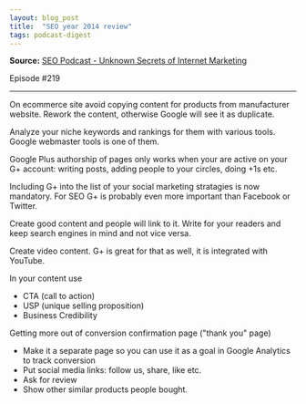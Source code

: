 ```yaml
---
layout: blog_post
title:  "SEO year 2014 review"
tags: podcast-digest
---
```


**Source:** [SEO Podcast - Unknown Secrets of Internet Marketing](http://www.e-webstyle.com)

Episode #219

---

On ecommerce site avoid copying content for products from manufacturer website. Rework the content, otherwise Google will see it as duplicate.

Analyze your niche keywords and rankings for them with various tools. Google webmaster tools is one of them.

Google Plus authorship of pages only works when your are active on your G+ account: writing posts, adding people to your circles, doing +1s etc.

Including G+ into the list of your social marketing stratagies is now mandatory. For SEO G+ is probably even more important than Facebook or Twitter.

Create good content and people will link to it. Write for your readers and keep search engines in mind and not vice versa.

Create video content. G+ is great for that as well, it is integrated with YouTube.

In your content use

* CTA (call to action)
* USP (unique selling proposition)
* Business Credibility

Getting more out of conversion confirmation page ("thank you" page)

* Make it a separate page so you can use it as a goal in Google Analytics to track conversion
* Put social media links: follow us, share, like etc.
* Ask for review
* Show other similar products people bought.


